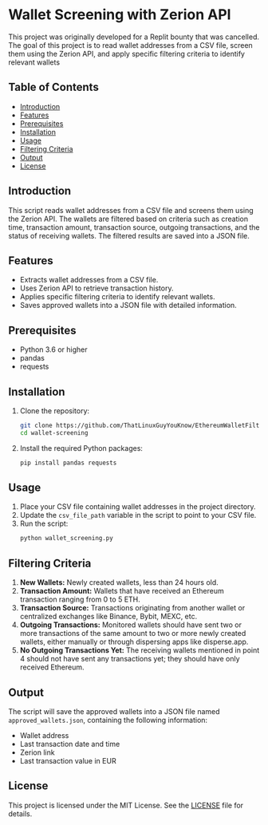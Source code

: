# Wallet Screening with Zerion API

This project was originally developed for a Replit bounty that was cancelled. The goal of this project is to read wallet addresses from a CSV file, screen them using the Zerion API, and apply specific filtering criteria to identify relevant wallets

## Table of Contents
- [Introduction](#introduction)
- [Features](#features)
- [Prerequisites](#prerequisites)
- [Installation](#installation)
- [Usage](#usage)
- [Filtering Criteria](#filtering-criteria)
- [Output](#output)
- [License](#license)

## Introduction
This script reads wallet addresses from a CSV file and screens them using the Zerion API. The wallets are filtered based on criteria such as creation time, transaction amount, transaction source, outgoing transactions, and the status of receiving wallets. The filtered results are saved into a JSON file.

## Features
- Extracts wallet addresses from a CSV file.
- Uses Zerion API to retrieve transaction history.
- Applies specific filtering criteria to identify relevant wallets.
- Saves approved wallets into a JSON file with detailed information.

## Prerequisites
- Python 3.6 or higher
- pandas
- requests

## Installation
1. Clone the repository:
    ```bash
    git clone https://github.com/ThatLinuxGuyYouKnow/EthereumWalletFilter.git
    cd wallet-screening
    ```

2. Install the required Python packages:
    ```bash
    pip install pandas requests
    ```

## Usage
1. Place your CSV file containing wallet addresses in the project directory.
2. Update the `csv_file_path` variable in the script to point to your CSV file.
3. Run the script:
    ```bash
    python wallet_screening.py
    ```

## Filtering Criteria
1. **New Wallets:** Newly created wallets, less than 24 hours old.
2. **Transaction Amount:** Wallets that have received an Ethereum transaction ranging from 0 to 5 ETH.
3. **Transaction Source:** Transactions originating from another wallet or centralized exchanges like Binance, Bybit, MEXC, etc.
4. **Outgoing Transactions:** Monitored wallets should have sent two or more transactions of the same amount to two or more newly created wallets, either manually or through dispersing apps like disperse.app.
5. **No Outgoing Transactions Yet:** The receiving wallets mentioned in point 4 should not have sent any transactions yet; they should have only received Ethereum.

## Output
The script will save the approved wallets into a JSON file named `approved_wallets.json`, containing the following information:
- Wallet address
- Last transaction date and time
- Zerion link
- Last transaction value in EUR

## License
This project is licensed under the MIT License. See the [LICENSE](LICENSE) file for details.
